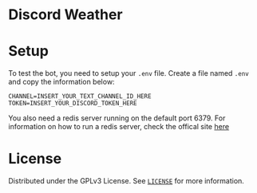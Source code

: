 # Discord Weather

# Setup

To test the bot, you need to setup your `.env` file.
Create a file named `.env` and copy the information below:
```
CHANNEL=INSERT_YOUR_TEXT_CHANNEL_ID_HERE
TOKEN=INSERT_YOUR_DISCORD_TOKEN_HERE
```

You also need a redis server running on the default port 6379.
For information on how to run a redis server, check the offical site <a href="https://redis.io/">here</a>

# License

Distributed under the GPLv3 License. See <a href="https://github.com/Markussim/discord-weather/blob/main/LICENSE" >`LICENSE`</a> for more information.
